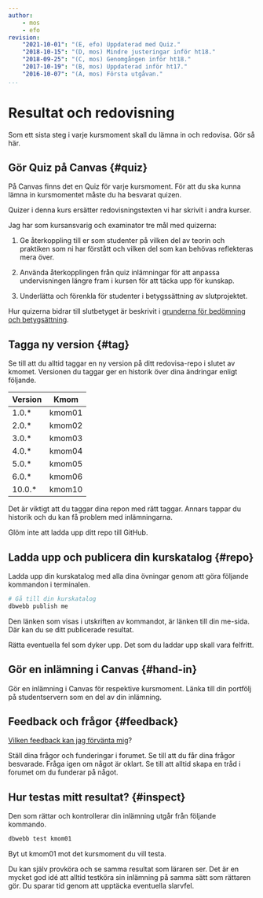 ```yaml
---
author:
    - mos
    - efo
revision:
    "2021-10-01": "(E, efo) Uppdaterad med Quiz."
    "2018-10-15": "(D, mos) Mindre justeringar inför ht18."
    "2018-09-25": "(C, mos) Genomgången inför ht18."
    "2017-10-19": "(B, mos) Uppdaterad inför ht17."
    "2016-10-07": "(A, mos) Första utgåvan."
...
```

Resultat och redovisning
====================================

Som ett sista steg i varje kursmoment skall du lämna in och redovisa. Gör så här.

<!--more-->



<!-- Skriv redovisningstext {#text}
---------------------------------------

Skriv en redovisningstext och [redovisa dina reflektioner](kunskap/att-skriva-en-bra-redovisningstext) från kursmomentet.

Besvara de specifika frågor som finns för varje kursmoment.

Reflektera över svårigheter, problem, lösningar, erfarenheter, lärdomar, resultatet, etc.

Kan du koppla och jämföra (reflektera) dina lärdomar från nuvarande kursmoment mot andra kursmoment, kurser eller andra lärdomar du har sedan tidigare?

Skriv ett stycke om 15-30 meningar, försök väva in frågorna i löpande text. -->



Gör Quiz på Canvas {#quiz}
---------------------------------------

På Canvas finns det en Quiz för varje kursmoment. För att du ska kunna lämna in kursmomentet måste du ha besvarat quizen.

Quizer i denna kurs ersätter redovisningstexten vi har skrivit i andra kurser.

Jag har som kursansvarig och examinator tre mål med quizerna:

1. Ge återkoppling till er som studenter på vilken del av teorin och praktiken som ni har förstått och vilken del som kan behövas reflekteras mera över.

1. Använda återkopplingen från quiz inlämningar för att anpassa undervisningen längre fram i kursen för att täcka upp för kunskap.

1. Underlätta och förenkla för studenter i betygssättning av slutprojektet.

Hur quizerna bidrar till slutbetyget är beskrivit i [grunderna för bedömning och betygsättning](kurser/faq/bedomning-och-betygsattning-quiz).



Tagga ny version {#tag}
---------------------------------------

Se till att du alltid taggar en ny version på ditt redovisa-repo i slutet av kmomet. Versionen du taggar ger en historik över dina ändringar enligt följande.

| Version      | Kmom   |
|--------------|--------|
| 1.0.*        | kmom01 |
| 2.0.*        | kmom02 |
| 3.0.*        | kmom03 |
| 4.0.*        | kmom04 |
| 5.0.*        | kmom05 |
| 6.0.*        | kmom06 |
| 10.0.*       | kmom10 |

Det är viktigt att du taggar dina repon med rätt taggar. Annars tappar du historik och du kan få problem med inlämningarna.

Glöm inte att ladda upp ditt repo till GitHub.



Ladda upp och publicera din kurskatalog {#repo}
---------------------------------------

Ladda upp din kurskatalog med alla dina övningar genom att göra följande kommandon i terminalen.

```bash
# Gå till din kurskatalog
dbwebb publish me
```

Den länken som visas i utskriften av kommandot, är länken till din me-sida. Där kan du se ditt publicerade resultat.

Rätta eventuella fel som dyker upp. Det som du laddar upp skall vara felfritt.



Gör en inlämning i Canvas {#hand-in}
---------------------------------------

Gör en inlämning i Canvas för respektive kursmoment. Länka till din portfölj på studentservern som en del av din inlämning.

<!--
Kopiera redovisningstexten till forumet {#forum}
---------------------------------------

Visa upp vad du gjort och berätta att du är klar genom att ta en kopia av redovisningstexten och göra ett inlägg i [kursforumet](forum/utbildning/design). Bifoga länken till din me-sida.
-->



<!-- Kopiera redovisningstexten till Canvas {#canvas}
---------------------------------------

Kopiera redovisningstexten och lämna in den på redovisningen i Canvas tillsammans med en länk till din me-sida.

Läraren kommer snabbt kolla igenom din redovisningstext och uppgifterna. Betyg är G (godkänd) eller U/komplettera (komplettera → gör om → gör bättre). Bedömningen baseras på din redovisningstext samt att din me-sida fungerar tillsammans med kursmomentets övningar. -->



Feedback och frågor {#feedback}
---------------------------------------

[Vilken feedback kan jag förvänta mig](kurser/faq/vilken-feedback-far-man-pa-inlamningarna)?

Ställ dina frågor och funderingar i forumet. Se till att du får dina frågor besvarade. Fråga igen om något är oklart. Se till att alltid skapa en tråd i forumet om du funderar på något.



Hur testas mitt resultat? {#inspect}
---------------------------------------

Den som rättar och kontrollerar din inlämning utgår från följande kommando.

```bash
dbwebb test kmom01
```

Byt ut kmom01 mot det kursmoment du vill testa.

Du kan själv provköra och se samma resultat som läraren ser. Det är en mycket god idé att alltid testköra sin inlämning på samma sätt som rättaren gör. Du sparar tid genom att upptäcka eventuella slarvfel.



<!-- Klart! {#klar}
---------------------------------------

[YOUTUBE src=d8aotB5X2qk width=630 caption="Andreas visar hur man lämnar in ett kmom."]

Läs gärna dina med-studenters inlämningar och ställ dina frågor och funderingar i forumet.

Ta en kort mental paus innan du ger dig på nästa kursmoment. -->
